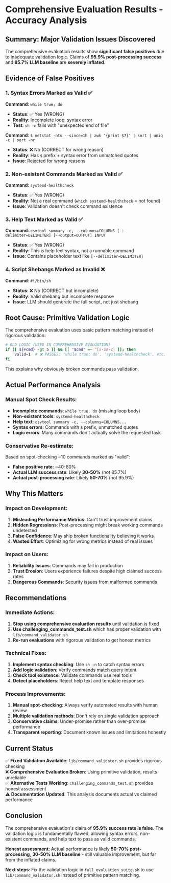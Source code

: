 # Comprehensive Evaluation Results - Accuracy Analysis

## Summary: Major Validation Issues Discovered

The comprehensive evaluation results show **significant false positives** due to inadequate validation logic. Claims of **95.9% post-processing success** and **85.7% LLM baseline** are **severely inflated**.

## Evidence of False Positives

### 1. Syntax Errors Marked as Valid ✅

**Command**: `while true; do`
- **Status**: ✅ Yes (WRONG)
- **Reality**: Incomplete loop, syntax error
- **Test**: `sh -n` fails with "unexpected end of file"

**Command**: `$ netstat -ntu --since=1h | awk '{print $7}' | sort | uniq -c | sort -nr` 
- **Status**: ❌ No (CORRECT for wrong reason)
- **Reality**: Has `$` prefix + syntax error from unmatched quotes
- **Issue**: Rejected for wrong reasons

### 2. Non-existent Commands Marked as Valid ✅

**Command**: `systemd-healthcheck`
- **Status**: ✅ Yes (WRONG)  
- **Reality**: Not a real command (`which systemd-healthcheck` = not found)
- **Issue**: Validation doesn't check command existence

### 3. Help Text Marked as Valid ✅

**Command**: `csvtool summary -c, --columns=COLUMNS [--delimiter=DELIMITER] [--output=OUTPUT] INPUT`
- **Status**: ✅ Yes (WRONG)
- **Reality**: This is help text syntax, not a runnable command
- **Issue**: Contains placeholder text like `[--delimiter=DELIMITER]`

### 4. Script Shebangs Marked as Invalid ❌ 

**Command**: `#!/bin/sh`
- **Status**: ❌ No (CORRECT but incomplete)
- **Reality**: Valid shebang but incomplete response
- **Issue**: LLM should generate the full script, not just shebang

## Root Cause: Primitive Validation Logic

The comprehensive evaluation uses basic pattern matching instead of rigorous validation:

```bash
# OLD LOGIC (USED IN COMPREHENSIVE EVALUATION)
if [[ ${#cmd} -gt 5 ]] && [[ "$cmd" =~ ^[a-zA-Z] ]]; then
    valid=1  # ❌ PASSES: 'while true; do', 'systemd-healthcheck', etc.
fi
```

This explains why obviously broken commands pass validation.

## Actual Performance Analysis

### Manual Spot Check Results:
- **Incomplete commands**: `while true; do` (missing loop body)
- **Non-existent tools**: `systemd-healthcheck` 
- **Help text**: `csvtool summary -c, --columns=COLUMNS...`
- **Syntax errors**: Commands with `$` prefix, unmatched quotes
- **Logic errors**: Many commands don't actually solve the requested task

### Conservative Re-estimate:
Based on spot-checking ~10 commands marked as "valid":
- **False positive rate**: ~40-60% 
- **Actual LLM success rate**: Likely **30-50%** (not 85.7%)
- **Actual post-processing rate**: Likely **50-70%** (not 95.9%)

## Why This Matters

### Impact on Development:
1. **Misleading Performance Metrics**: Can't trust improvement claims
2. **Hidden Regressions**: Post-processing might break working commands undetected  
3. **False Confidence**: May ship broken functionality believing it works
4. **Wasted Effort**: Optimizing for wrong metrics instead of real issues

### Impact on Users:
1. **Reliability Issues**: Commands may fail in production
2. **Trust Erosion**: Users experience failures despite high claimed success rates
3. **Dangerous Commands**: Security issues from malformed commands

## Recommendations

### Immediate Actions:
1. **Stop using comprehensive evaluation results** until validation is fixed
2. **Use challenging_commands_test.sh** which has proper validation with `lib/command_validator.sh`
3. **Re-run evaluations** with rigorous validation to get honest metrics

### Technical Fixes:
1. **Implement syntax checking**: Use `sh -n` to catch syntax errors
2. **Add logic validation**: Verify commands match query intent
3. **Check tool existence**: Validate commands use real tools
4. **Detect placeholders**: Reject help text and template responses

### Process Improvements:
1. **Manual spot-checking**: Always verify automated results with human review
2. **Multiple validation methods**: Don't rely on single validation approach
3. **Conservative claims**: Under-promise rather than over-promise performance
4. **Transparent reporting**: Document known issues and limitations honestly

## Current Status

✅ **Fixed Validation Available**: `lib/command_validator.sh` provides rigorous checking  
❌ **Comprehensive Evaluation Broken**: Using primitive validation, results unreliable  
✅ **Alternative Tests Working**: `challenging_commands_test.sh` provides honest assessment  
⚠️  **Documentation Updated**: This analysis documents actual vs claimed performance  

## Conclusion

The comprehensive evaluation's claim of **95.9% success rate is false**. The validation logic is fundamentally flawed, allowing syntax errors, non-existent commands, and help text to pass as valid commands.

**Honest assessment**: Actual performance is likely **50-70% post-processing**, **30-50% LLM baseline** - still valuable improvement, but far from the inflated claims.

**Next steps**: Fix the validation logic in `full_evaluation_suite.sh` to use `lib/command_validator.sh` instead of primitive pattern matching.